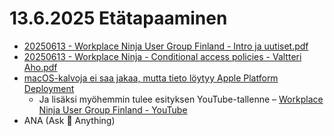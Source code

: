 # 13.6.2025 Etätapaaminen

* [20250613 - Workplace Ninja User Group Finland - Intro ja uutiset.pdf](20250613%20-%20Workplace%20Ninja%20User%20Group%20Finland%20-%20Intro%20ja%20uutiset.pdf)
* [20250613 - Workplace Ninja - Conditional access policies - Valtteri Aho.pdf](20250613%20-%20workplace%20ninja%20-%20Conditional%20access%20policies%20-%20Valtteri%20Aho.pdf)
* [macOS-kalvoja ei saa jakaa, mutta tieto löytyy Apple Platform Deployment](https://support.apple.com/en-gb/guide/deployment/welcome/web)
  * Ja lisäksi myöhemmin tulee esityksen YouTube-tallenne – [Workplace Ninja User Group Finland - YouTube](https://www.youtube.com/@WorkplaceNinjaUserGroupFinland)
* ANA (Ask 🥷 Anything)
